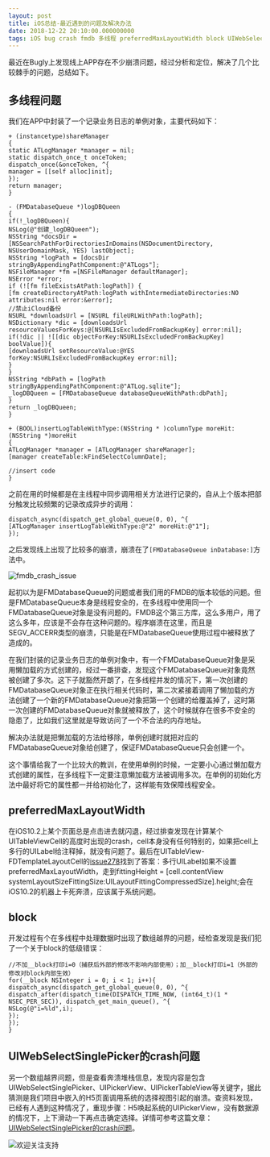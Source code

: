 ```yaml
---
layout: post
title: iOS总结-最近遇到的问题及解决办法
date: 2018-12-22 20:10:00.000000000
tags: iOS bug crash fmdb 多线程 preferredMaxLayoutWidth block UIWebSelectSinglePicker
---
```



最近在Bugly上发现线上APP存在不少崩溃问题，经过分析和定位，解决了几个比较棘手的问题，总结如下。


## 多线程问题 

我们在APP中封装了一个记录业务日志的单例对象，主要代码如下：

```
+ (instancetype)shareManager
{
static ATLogManager *manager = nil;
static dispatch_once_t onceToken;
dispatch_once(&onceToken, ^{
manager = [[self alloc]init];
});
return manager;
}

- (FMDatabaseQueue *)logDBQueen
{
if(!_logDBQueen){
NSLog(@"创建_logDBQueen");
NSString *docsDir = [NSSearchPathForDirectoriesInDomains(NSDocumentDirectory, NSUserDomainMask, YES) lastObject];
NSString *logPath = [docsDir stringByAppendingPathComponent:@"ATLogs"];
NSFileManager *fm =[NSFileManager defaultManager];
NSError *error;
if (![fm fileExistsAtPath:logPath]) {
[fm createDirectoryAtPath:logPath withIntermediateDirectories:NO attributes:nil error:&error];
//禁止iCloud备份
NSURL *downloadsUrl = [NSURL fileURLWithPath:logPath];
NSDictionary *dic = [downloadsUrl resourceValuesForKeys:@[NSURLIsExcludedFromBackupKey] error:nil];
if(!dic || ![[dic objectForKey:NSURLIsExcludedFromBackupKey] boolValue]){
[downloadsUrl setResourceValue:@YES forKey:NSURLIsExcludedFromBackupKey error:nil];
}
}
NSString *dbPath = [logPath stringByAppendingPathComponent:@"ATLog.sqlite"];
_logDBQueen = [FMDatabaseQueue databaseQueueWithPath:dbPath];
}
return _logDBQueen;
}

+ (BOOL)insertLogTableWithType:(NSString * )columnType moreHit:(NSString *)moreHit
{
ATLogManager *manager = [ATLogManager shareManager];
[manager createTable:kFindSelectColumnDate];

//insert code
}

```

之前在用的时候都是在主线程中同步调用相关方法进行记录的，自从上个版本把部分触发比较频繁的记录改成异步的调用：

```
dispatch_async(dispatch_get_global_queue(0, 0), ^{
[ATLogManager insertLogTableWithType:@"2" moreHit:@"1"];
});
```

之后发现线上出现了比较多的崩溃，崩溃在了``[FMDatabaseQueue inDatabase:]``方法中。

![fmdb_crash_issue](https://apestalk.github.io/assets/BlogImages/fmdb_crash_issue.png)



起初以为是FMDatabaseQueue的问题或者我们用的FMDB的版本较低的问题。但是FMDatabaseQueue本身是线程安全的，在多线程中使用同一个FMDatabaseQueue对象是没有问题的。FMDB这个第三方库，这么多用户，用了这么多年，应该是不会存在这种问题的。程序崩溃在这里，而且是SEGV_ACCERR类型的崩溃，只能是在FMDatabaseQueue使用过程中被释放了造成的。

在我们封装的记录业务日志的单例对象中，有一个FMDatabaseQueue对象是采用懒加载的方式创建的，经过一番排查，发现这个FMDatabaseQueue对象竟然被创建了多次。这下子就豁然开朗了，在多线程并发的情况下，第一次创建的FMDatabaseQueue对象正在执行相关代码时，第二次紧接着调用了懒加载的方法创建了一个新的FMDatabaseQueue对象把第一个创建的给覆盖掉了，这时第一次创建的FMDatabaseQueue对象就被释放了，这个时候就存在很多不安全的隐患了，比如我们这里就是导致访问了一个不合法的内存地址。

解决办法就是把懒加载的方法给移除，单例创建时就把对应的FMDatabaseQueue对象给创建了，保证FMDatabaseQueue只会创建一个。

这个事情给我了一个比较大的教训，在使用单例的时候，一定要小心通过懒加载方式创建的属性，在多线程下一定要注意懒加载方法被调用多次。在单例的初始化方法中最好将它的属性都一并给初始化了，这样能有效保障线程安全。

## preferredMaxLayoutWidth

在iOS10.2上某个页面总是点击进去就闪退，经过排查发现在计算某个UITableViewCell的高度时出现的crash，cell本身没有任何特别的，如果把cell上多行的UILabel给注释掉，就没有问题了。最后在UITableView-FDTemplateLayoutCell的[issue278](https://github.com/forkingdog/UITableView-FDTemplateLayoutCell/issues/278)找到了答案：多行UILabel如果不设置preferredMaxLayoutWidth，走到fittingHeight = [cell.contentView systemLayoutSizeFittingSize:UILayoutFittingCompressedSize].height;会在iOS10.2的机器上卡死奔溃，应该属于系统问题。


## block

开发过程有个在多线程中处理数据时出现了数组越界的问题，经检查发现是我们犯了一个关于block的低级错误：

```
//不加__block打印i=0（捕获后外部的修改不影响内部使用）；加__block打印i=1（外部的修改对block内部生效）
for(__block NSInteger i = 0; i < 1; i++){
dispatch_async(dispatch_get_global_queue(0, 0), ^{
dispatch_after(dispatch_time(DISPATCH_TIME_NOW, (int64_t)(1 * NSEC_PER_SEC)), dispatch_get_main_queue(), ^{
NSLog(@"i=%ld",i);
});
});
}
```

## UIWebSelectSinglePicker的crash问题 

另一个数组越界问题，但是查看奔溃堆栈信息，发现内容是包含UIWebSelectSinglePicker、UIPickerView、UIPickerTableView等关键字，据此猜测是我们项目中嵌入的H5页面调用系统的选择视图引起的崩溃。查资料发现，已经有人遇到这种情况了，重现步骤：H5唤起系统的UIPickerView，没有数据源的情况下，上下滑动一下再点击确定选择。详情可参考这篇文章：[UIWebSelectSinglePicker的crash问题](https://juejin.im/post/5b14cf376fb9a01e831463d6)。


![欢迎关注支持](https://apestalk.github.io/assets/BlogImages/wx.jpeg)
